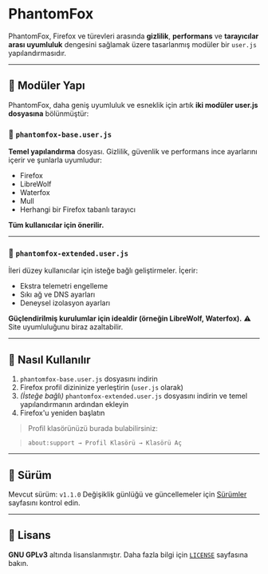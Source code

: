 # PhantomFox

PhantomFox, Firefox ve türevleri arasında **gizlilik**, **performans** ve **tarayıcılar arası uyumluluk** dengesini sağlamak üzere tasarlanmış modüler bir `user.js` yapılandırmasıdır.

---

## 🧱 Modüler Yapı

PhantomFox, daha geniş uyumluluk ve esneklik için artık **iki modüler user.js dosyasına** bölünmüştür:

### 🔹 `phantomfox-base.user.js`

**Temel yapılandırma** dosyası. Gizlilik, güvenlik ve performans ince ayarlarını içerir ve şunlarla uyumludur:

- Firefox
- LibreWolf
- Waterfox
- Mull
- Herhangi bir Firefox tabanlı tarayıcı

**Tüm kullanıcılar için önerilir.**

---

### 🔸 `phantomfox-extended.user.js`
İleri düzey kullanıcılar için isteğe bağlı geliştirmeler. İçerir:

- Ekstra telemetri engelleme
- Sıkı ağ ve DNS ayarları
- Deneysel izolasyon ayarları

**Güçlendirilmiş kurulumlar için idealdir (örneğin LibreWolf, Waterfox).**
⚠️ Site uyumluluğunu biraz azaltabilir.

---

## 🔧 Nasıl Kullanılır

1. `phantomfox-base.user.js` dosyasını indirin
2. Firefox profil dizininize yerleştirin (`user.js` olarak)
3. *(İsteğe bağlı)* `phantomfox-extended.user.js` dosyasını indirin ve temel yapılandırmanın ardından ekleyin
4. Firefox'u yeniden başlatın

> Profil klasörünüzü burada bulabilirsiniz:

> `about:support → Profil Klasörü → Klasörü Aç`

---

## 📌 Sürüm

Mevcut sürüm: `v1.1.0`
Değişiklik günlüğü ve güncellemeler için [Sürümler](https://github.com/MKDPrime/PhantomFox/releases) sayfasını kontrol edin.

---

## 📜 Lisans

**GNU GPLv3** altında lisanslanmıştır.
Daha fazla bilgi için [`LICENSE`](./LICENSE) sayfasına bakın.